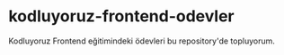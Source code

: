 # kodluyoruz-frontend-odevler
Kodluyoruz Frontend eğitimindeki ödevleri bu repository'de topluyorum.
